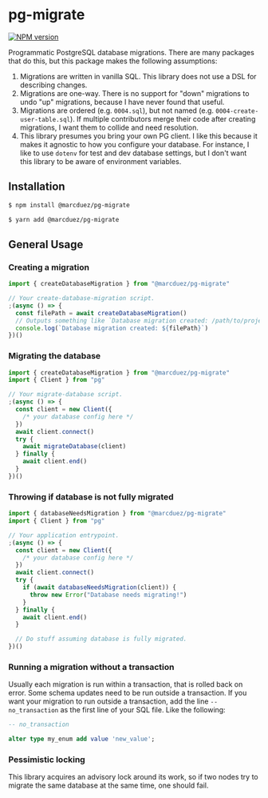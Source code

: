 # pg-migrate

<span class="badge-npmversion"><a href="https://npmjs.org/package/@marcduez/pg-migrate" title="View this project on NPM"><img src="https://img.shields.io/npm/v/@marcduez/pg-migrate.svg" alt="NPM version" /></a></span>

Programmatic PostgreSQL database migrations. There are many packages that do this, but this package makes the following assumptions:

1. Migrations are written in vanilla SQL. This library does not use a DSL for describing changes.
2. Migrations are one-way. There is no support for "down" migrations to undo "up" migrations, because I have never found that useful.
3. Migrations are ordered (e.g. `0004.sql`), but not named (e.g. `0004-create-user-table.sql`). If multiple contributors merge their code after creating migrations, I want them to collide and need resolution.
4. This library presumes you bring your own PG client. I like this because it makes it agnostic to how you configure your database. For instance, I like to use `dotenv` for test and dev database settings, but I don't want this library to be aware of environment variables.

## Installation

```sh
$ npm install @marcduez/pg-migrate

$ yarn add @marcduez/pg-migrate
```

## General Usage

### Creating a migration

```typescript
import { createDatabaseMigration } from "@marcduez/pg-migrate"

// Your create-database-migration script.
;(async () => {
  const filePath = await createDatabaseMigration()
  // Outputs something like `Database migration created: /path/to/project/migrations/0001.sql`
  console.log(`Database migration created: ${filePath}`)
})()
```

### Migrating the database

```typescript
import { createDatabaseMigration } from "@marcduez/pg-migrate"
import { Client } from "pg"

// Your migrate-database script.
;(async () => {
  const client = new Client({
    /* your database config here */
  })
  await client.connect()
  try {
    await migrateDatabase(client)
  } finally {
    await client.end()
  }
})()
```

### Throwing if database is not fully migrated

```typescript
import { databaseNeedsMigration } from "@marcduez/pg-migrate"
import { Client } from "pg"

// Your application entrypoint.
;(async () => {
  const client = new Client({
    /* your database config here */
  })
  await client.connect()
  try {
    if (await databaseNeedsMigration(client)) {
      throw new Error("Database needs migrating!")
    }
  } finally {
    await client.end()
  }

  // Do stuff assuming database is fully migrated.
})()
```

### Running a migration without a transaction

Usually each migration is run within a transaction, that is rolled back on error. Some schema updates need to be run outside a transaction. If you want your migration to run outside a transaction, add the line `-- no_transaction` as the first line of your SQL file. Like the following:

```SQL
-- no_transaction

alter type my_enum add value 'new_value';
```

### Pessimistic locking

This library acquires an advisory lock around its work, so if two nodes try to migrate the same database at the same time, one should fail.
